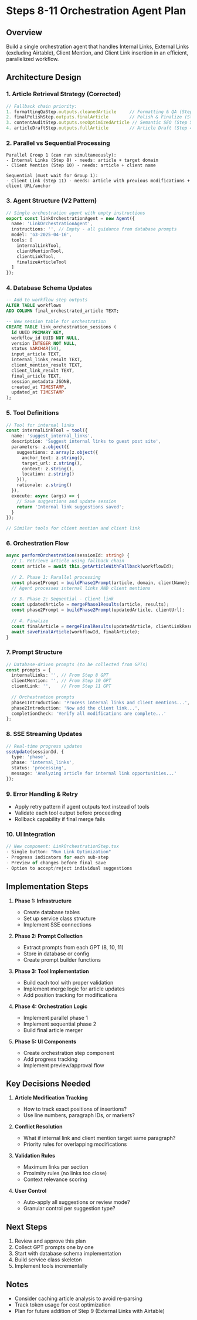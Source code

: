 # Steps 8-11 Orchestration Agent Plan

## Overview
Build a single orchestration agent that handles Internal Links, External Links (excluding Airtable), Client Mention, and Client Link insertion in an efficient, parallelized workflow.

## Architecture Design

### 1. Article Retrieval Strategy (Corrected)
```typescript
// Fallback chain priority:
1. formattingQaStep.outputs.cleanedArticle     // Formatting & QA (Step 7)
2. finalPolishStep.outputs.finalArticle        // Polish & Finalize (Step 6)
3. contentAuditStep.outputs.seoOptimizedArticle // Semantic SEO (Step 5)
4. articleDraftStep.outputs.fullArticle        // Article Draft (Step 4)
```

### 2. Parallel vs Sequential Processing
```
Parallel Group 1 (can run simultaneously):
- Internal Links (Step 8) - needs: article + target domain
- Client Mention (Step 10) - needs: article + client name

Sequential (must wait for Group 1):
- Client Link (Step 11) - needs: article with previous modifications + client URL/anchor
```

### 3. Agent Structure (V2 Pattern)
```typescript
// Single orchestration agent with empty instructions
export const linkOrchestrationAgent = new Agent({
  name: 'LinkOrchestrationAgent',
  instructions: '', // Empty - all guidance from database prompts
  model: 'o3-2025-04-16',
  tools: [
    internalLinkTool,
    clientMentionTool,
    clientLinkTool,
    finalizeArticleTool
  ]
});
```

### 4. Database Schema Updates
```sql
-- Add to workflow step outputs
ALTER TABLE workflows 
ADD COLUMN final_orchestrated_article TEXT;

-- New session table for orchestration
CREATE TABLE link_orchestration_sessions (
  id UUID PRIMARY KEY,
  workflow_id UUID NOT NULL,
  version INTEGER NOT NULL,
  status VARCHAR(50),
  input_article TEXT,
  internal_links_result TEXT,
  client_mention_result TEXT,
  client_link_result TEXT,
  final_article TEXT,
  session_metadata JSONB,
  created_at TIMESTAMP,
  updated_at TIMESTAMP
);
```

### 5. Tool Definitions
```typescript
// Tool for internal links
const internalLinkTool = tool({
  name: 'suggest_internal_links',
  description: 'Suggest internal links to guest post site',
  parameters: z.object({
    suggestions: z.array(z.object({
      anchor_text: z.string(),
      target_url: z.string(),
      context: z.string(),
      location: z.string()
    })),
    rationale: z.string()
  }),
  execute: async (args) => {
    // Save suggestions and update session
    return 'Internal link suggestions saved';
  }
});

// Similar tools for client mention and client link
```

### 6. Orchestration Flow
```typescript
async performOrchestration(sessionId: string) {
  // 1. Retrieve article using fallback chain
  const article = await this.getArticleWithFallback(workflowId);
  
  // 2. Phase 1: Parallel processing
  const phase1Prompt = buildPhase1Prompt(article, domain, clientName);
  // Agent processes internal links AND client mentions
  
  // 3. Phase 2: Sequential - Client link
  const updatedArticle = mergePhase1Results(article, results);
  const phase2Prompt = buildPhase2Prompt(updatedArticle, clientUrl);
  
  // 4. Finalize
  const finalArticle = mergeFinalResults(updatedArticle, clientLinkResult);
  await saveFinalArticle(workflowId, finalArticle);
}
```

### 7. Prompt Structure
```typescript
// Database-driven prompts (to be collected from GPTs)
const prompts = {
  internalLinks: '', // From Step 8 GPT
  clientMention: '', // From Step 10 GPT
  clientLink: '',    // From Step 11 GPT
  
  // Orchestration prompts
  phase1Introduction: 'Process internal links and client mentions...',
  phase2Introduction: 'Now add the client link...',
  completionCheck: 'Verify all modifications are complete...'
};
```

### 8. SSE Streaming Updates
```typescript
// Real-time progress updates
sseUpdate(sessionId, {
  type: 'phase',
  phase: 'internal_links',
  status: 'processing',
  message: 'Analyzing article for internal link opportunities...'
});
```

### 9. Error Handling & Retry
- Apply retry pattern if agent outputs text instead of tools
- Validate each tool output before proceeding
- Rollback capability if final merge fails

### 10. UI Integration
```typescript
// New component: LinkOrchestrationStep.tsx
- Single button: "Run Link Optimization"
- Progress indicators for each sub-step
- Preview of changes before final save
- Option to accept/reject individual suggestions
```

## Implementation Steps

1. **Phase 1: Infrastructure**
   - Create database tables
   - Set up service class structure
   - Implement SSE connections

2. **Phase 2: Prompt Collection**
   - Extract prompts from each GPT (8, 10, 11)
   - Store in database or config
   - Create prompt builder functions

3. **Phase 3: Tool Implementation**
   - Build each tool with proper validation
   - Implement merge logic for article updates
   - Add position tracking for modifications

4. **Phase 4: Orchestration Logic**
   - Implement parallel phase 1
   - Implement sequential phase 2
   - Build final article merger

5. **Phase 5: UI Components**
   - Create orchestration step component
   - Add progress tracking
   - Implement preview/approval flow

## Key Decisions Needed

1. **Article Modification Tracking**
   - How to track exact positions of insertions?
   - Use line numbers, paragraph IDs, or markers?

2. **Conflict Resolution**
   - What if internal link and client mention target same paragraph?
   - Priority rules for overlapping modifications

3. **Validation Rules**
   - Maximum links per section
   - Proximity rules (no links too close)
   - Context relevance scoring

4. **User Control**
   - Auto-apply all suggestions or review mode?
   - Granular control per suggestion type?

## Next Steps
1. Review and approve this plan
2. Collect GPT prompts one by one
3. Start with database schema implementation
4. Build service class skeleton
5. Implement tools incrementally

## Notes
- Consider caching article analysis to avoid re-parsing
- Track token usage for cost optimization
- Plan for future addition of Step 9 (External Links with Airtable)